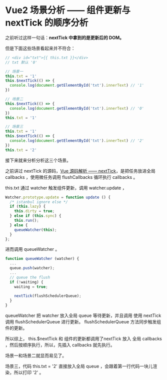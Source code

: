 # Vue2 场景分析 —— 组件更新与 nextTick 的顺序分析

之前听过这样一句话：**nextTick 中拿到的是更新后的 DOM。**

但是下面这些场景看起来并不符合：

```javascript
// <div id="txt">{{ this.txt }}</div>
// txt 默认 '0'

// 场景一
this.txt = '1'
this.$nextTick(() => {
  console.log(document.getElementById('txt').innerText) // '1'
})

// 场景二
this.$nextTick(() => {
  console.log(document.getElementById('txt').innerText) // '0'
})
this.txt = '1'

// 场景三
this.txt = '1'
this.$nextTick(() => {
  console.log(document.getElementById('txt').innerText) // '2'
})
this.txt = '2'
```

接下来就来分析分析这三个场景。

之前讲过 nextTick 的源码，[Vue 源码解析 —— nextTick](http://icyc.cc/article/6107e7063225df224d6305c4)，是把任务放进全局 callbacks ，使用微任务调用 flushCallbacks 循环执行 callbacks 。

this.txt 通过 watcher 触发组件更新，调用 watcher.update ，

```javascript
Watcher.prototype.update = function update () {
  /* istanbul ignore else */
  if (this.lazy) {
    this.dirty = true;
  } else if (this.sync) {
    this.run();
  } else {
    queueWatcher(this);
  }
};
```

进而调用 queueWatcher 。

```javascript
function queueWatcher (watcher) {
  ...
  queue.push(watcher);
  ...
  // queue the flush
  if (!waiting) {
    waiting = true;
    
    nextTick(flushSchedulerQueue);
  }
}
```

queueWatcher 把 watcher 放入全局 queue 等待更新，并且调用 使用 nextTick 调用 flushSchedulerQueue 进行更新。 flushSchedulerQueue 方法同步触发组件的更新。

所以综上， this.$nextTick 和 组件的更新都调用了nextTick 放入 全局 callbacks ，然后按顺序执行，所以，先插入 callbacks 就先执行。

场景一和场景二就显而易见了。

场景三，代码 this.txt = '2' 直接放入全局 queue ，会跟着第一行代码一块儿渲染，所以打印 '2' 。
